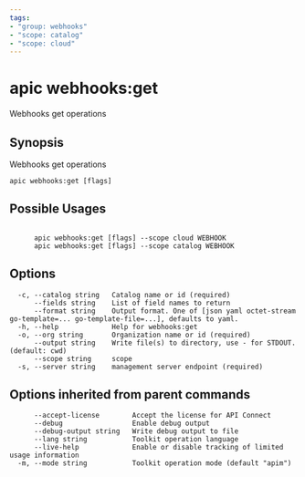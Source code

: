 ```yaml
---
tags:
- "group: webhooks"
- "scope: catalog"
- "scope: cloud"
---
```

# apic webhooks:get

Webhooks get operations

## Synopsis

Webhooks get operations

```
apic webhooks:get [flags]
```

## Possible Usages

```

      apic webhooks:get [flags] --scope cloud WEBHOOK
      apic webhooks:get [flags] --scope catalog WEBHOOK

```

## Options

```
  -c, --catalog string   Catalog name or id (required)
      --fields string    List of field names to return
      --format string    Output format. One of [json yaml octet-stream go-template=... go-template-file=...], defaults to yaml.
  -h, --help             Help for webhooks:get
  -o, --org string       Organization name or id (required)
      --output string    Write file(s) to directory, use - for STDOUT. (default: cwd)
      --scope string     scope
  -s, --server string    management server endpoint (required)
```

## Options inherited from parent commands

```
      --accept-license        Accept the license for API Connect
      --debug                 Enable debug output
      --debug-output string   Write debug output to file
      --lang string           Toolkit operation language
      --live-help             Enable or disable tracking of limited usage information
  -m, --mode string           Toolkit operation mode (default "apim")
```
